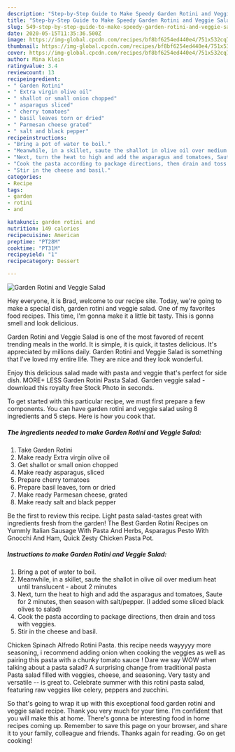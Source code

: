 ```yaml
---
description: "Step-by-Step Guide to Make Speedy Garden Rotini and Veggie Salad"
title: "Step-by-Step Guide to Make Speedy Garden Rotini and Veggie Salad"
slug: 549-step-by-step-guide-to-make-speedy-garden-rotini-and-veggie-salad
date: 2020-05-15T11:35:36.500Z
image: https://img-global.cpcdn.com/recipes/bf8bf6254ed440e4/751x532cq70/garden-rotini-and-veggie-salad-recipe-main-photo.jpg
thumbnail: https://img-global.cpcdn.com/recipes/bf8bf6254ed440e4/751x532cq70/garden-rotini-and-veggie-salad-recipe-main-photo.jpg
cover: https://img-global.cpcdn.com/recipes/bf8bf6254ed440e4/751x532cq70/garden-rotini-and-veggie-salad-recipe-main-photo.jpg
author: Mina Klein
ratingvalue: 3.4
reviewcount: 13
recipeingredient:
- " Garden Rotini"
- " Extra virgin olive oil"
- " shallot or small onion chopped"
- " asparagus sliced"
- " cherry tomatoes"
- " basil leaves torn or dried"
- " Parmesan cheese grated"
- " salt and black pepper"
recipeinstructions:
- "Bring a pot of water to boil."
- "Meanwhile, in a skillet, saute the shallot in olive oil over medium heat until translucent - about 2 minutes"
- "Next, turn the heat to high and add the asparagus and tomatoes, Saute for 2 minutes, then season with salt/pepper.  (I added some sliced black olives to salad)"
- "Cook the pasta according to package directions, then drain and toss with veggies."
- "Stir in the cheese and basil."
categories:
- Recipe
tags:
- garden
- rotini
- and

katakunci: garden rotini and 
nutrition: 149 calories
recipecuisine: American
preptime: "PT28M"
cooktime: "PT31M"
recipeyield: "1"
recipecategory: Dessert

---
```



![Garden Rotini and Veggie Salad](https://img-global.cpcdn.com/recipes/bf8bf6254ed440e4/751x532cq70/garden-rotini-and-veggie-salad-recipe-main-photo.jpg)

Hey everyone, it is Brad, welcome to our recipe site. Today, we're going to make a special dish, garden rotini and veggie salad. One of my favorites food recipes. This time, I'm gonna make it a little bit tasty. This is gonna smell and look delicious.

Garden Rotini and Veggie Salad is one of the most favored of recent trending meals in the world. It is simple, it is quick, it tastes delicious. It's appreciated by millions daily. Garden Rotini and Veggie Salad is something that I've loved my entire life. They are nice and they look wonderful.

Enjoy this delicious salad made with pasta and veggie that&#39;s perfect for side dish. MORE+ LESS Garden Rotini Pasta Salad. Garden veggie salad - download this royalty free Stock Photo in seconds.


To get started with this particular recipe, we must first prepare a few components. You can have garden rotini and veggie salad using 8 ingredients and 5 steps. Here is how you cook that.

<!--inarticleads1-->

##### The ingredients needed to make Garden Rotini and Veggie Salad:

1. Take  Garden Rotini
1. Make ready  Extra virgin olive oil
1. Get  shallot or small onion chopped
1. Make ready  asparagus, sliced
1. Prepare  cherry tomatoes
1. Prepare  basil leaves, torn or dried
1. Make ready  Parmesan cheese, grated
1. Make ready  salt and black pepper


Be the first to review this recipe. Light pasta salad-tastes great with ingredients fresh from the garden! The Best Garden Rotini Recipes on Yummly Italian Sausage With Pasta And Herbs, Asparagus Pesto With Gnocchi And Ham, Quick Zesty Chicken Pasta Pot. 

<!--inarticleads2-->

##### Instructions to make Garden Rotini and Veggie Salad:

1. Bring a pot of water to boil.
1. Meanwhile, in a skillet, saute the shallot in olive oil over medium heat until translucent - about 2 minutes
1. Next, turn the heat to high and add the asparagus and tomatoes, Saute for 2 minutes, then season with salt/pepper.  (I added some sliced black olives to salad)
1. Cook the pasta according to package directions, then drain and toss with veggies.
1. Stir in the cheese and basil.


Chicken Spinach Alfredo Rotini Pasta. this recipe needs wayyyyy more seasoning, i recommend adding onion when cooking the veggies as well as pairing this pasta with a chunky tomato sauce ! Dare we say WOW when talking about a pasta salad? A surprising change from traditional pasta Pasta salad filled with veggies, cheese, and seasoning. Very tasty and versatile -- is great to. Celebrate summer with this rotini pasta salad, featuring raw veggies like celery, peppers and zucchini. 

So that's going to wrap it up with this exceptional food garden rotini and veggie salad recipe. Thank you very much for your time. I'm confident that you will make this at home. There's gonna be interesting food in home recipes coming up. Remember to save this page on your browser, and share it to your family, colleague and friends. Thanks again for reading. Go on get cooking!
